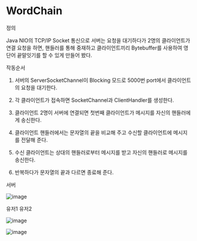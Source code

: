 # WordChain

정의 

Java NIO의 TCP/IP Socket 통신으로 서버는 요청을 대기하다가 2명의 클라이언트가 연결 요청을 하면, 핸들러를 통해 중재하고 클라이언트끼리 Bytebuffer를 사용하여 영단어 끝말잇기를 할 수 있게 만들어 봤다.


작동순서

1. 서버의 ServerSocketChannel이 Blocking 모드로 5000번 port에서 클라이언트의 요청을 대기한다.


2. 각 클라이언트가 접속하면 SocketChannel과 ClientHandler를 생성한다. 


3. 클라이언트 2명이 서버에 연결되면 첫번째 클라이언트가 메시지를 자신의 핸들러에게 송신한다.


4. 클라이언트 핸들러에서는 문자열의 끝을 비교해 주고 수신할 클라이언트에 메시지를 전달해 준다. 


5. 수신 클라이언트는 상대의 핸들러로부터 메시지를 받고 자신의 핸들러로 메시지를 송신한다. 


6. 반복하다가 문자열의 끝과 다르면 종료해 준다.



서버

![image](https://user-images.githubusercontent.com/82012857/176306088-5259b6eb-3fff-46f1-b03c-b78feee03eb2.png)


유저1 유저2

![image](https://user-images.githubusercontent.com/82012857/176306701-77f72482-520a-4b46-a035-a1c6f5a7d50c.png)

![image](https://user-images.githubusercontent.com/82012857/176306799-06fe9a5c-a3c5-4693-9c08-95b490069406.png)
